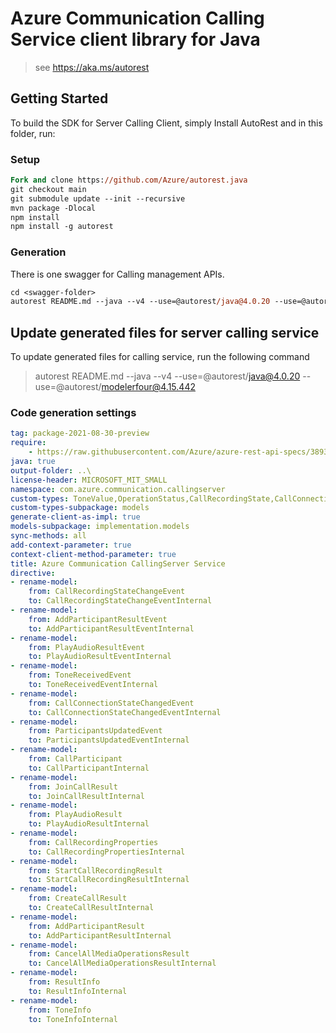 # Azure Communication Calling Service client library for Java

> see https://aka.ms/autorest
## Getting Started

To build the SDK for Server Calling Client, simply Install AutoRest and in this folder, run:

### Setup
```ps
Fork and clone https://github.com/Azure/autorest.java
git checkout main
git submodule update --init --recursive
mvn package -Dlocal
npm install
npm install -g autorest
```

### Generation

There is one swagger for Calling management APIs.

```ps
cd <swagger-folder>
autorest README.md --java --v4 --use=@autorest/java@4.0.20 --use=@autorest/modelerfour@4.15.442
```

## Update generated files for server calling service
To update generated files for calling service, run the following command

> autorest README.md --java --v4 --use=@autorest/java@4.0.20 --use=@autorest/modelerfour@4.15.442

### Code generation settings
``` yaml
tag: package-2021-08-30-preview
require:
    - https://raw.githubusercontent.com/Azure/azure-rest-api-specs/3893616381e816729ef9cdd768e87fb2845e189d/specification/communication/data-plane/CallingServer/readme.md
java: true
output-folder: ..\
license-header: MICROSOFT_MIT_SMALL
namespace: com.azure.communication.callingserver
custom-types: ToneValue,OperationStatus,CallRecordingState,CallConnectionState,EventSubscriptionType,MediaType,RecordingChannelType,RecordingContentType,RecordingFormatType
custom-types-subpackage: models
generate-client-as-impl: true
models-subpackage: implementation.models
sync-methods: all
add-context-parameter: true
context-client-method-parameter: true
title: Azure Communication CallingServer Service 
directive:
- rename-model:
    from: CallRecordingStateChangeEvent
    to: CallRecordingStateChangeEventInternal    
- rename-model:
    from: AddParticipantResultEvent
    to: AddParticipantResultEventInternal    
- rename-model:
    from: PlayAudioResultEvent
    to: PlayAudioResultEventInternal   
- rename-model:
    from: ToneReceivedEvent
    to: ToneReceivedEventInternal      
- rename-model:
    from: CallConnectionStateChangedEvent
    to: CallConnectionStateChangedEventInternal
- rename-model:
    from: ParticipantsUpdatedEvent
    to: ParticipantsUpdatedEventInternal
- rename-model:
    from: CallParticipant
    to: CallParticipantInternal
- rename-model:
    from: JoinCallResult
    to: JoinCallResultInternal
- rename-model:
    from: PlayAudioResult
    to: PlayAudioResultInternal
- rename-model:
    from: CallRecordingProperties
    to: CallRecordingPropertiesInternal
- rename-model:
    from: StartCallRecordingResult
    to: StartCallRecordingResultInternal
- rename-model:
    from: CreateCallResult
    to: CreateCallResultInternal
- rename-model:
    from: AddParticipantResult
    to: AddParticipantResultInternal    
- rename-model:
    from: CancelAllMediaOperationsResult
    to: CancelAllMediaOperationsResultInternal
- rename-model:
    from: ResultInfo
    to: ResultInfoInternal
- rename-model:
    from: ToneInfo
    to: ToneInfoInternal                        
```
